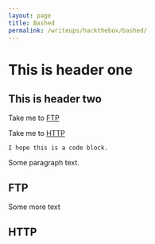 ```yaml
---
layout: page
title: Bashed
permalink: /writeups/hackthebox/bashed/
---
```


# This is header one
## This is header two

Take me to [FTP](#21)

Take me to [HTTP](#80)

```
I hope this is a code block.
```

Some paragraph text.

## <a name="21">FTP</a>


Some 
more 
text

## <a name="80">HTTP</a>
